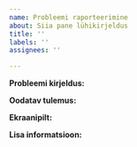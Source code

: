 ```yaml
---
name: Probleemi raporteerimine
about: Siia pane lühikirjeldus
title: ''
labels: ''
assignees: ''

---
```


**Probleemi kirjeldus:**


**Oodatav tulemus:**


**Ekraanipilt:**


**Lisa informatsioon:**
